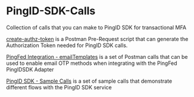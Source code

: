 # PingID-SDK-Calls
Collection of calls that you can make to PingID SDK for transactional MFA

[create-authz-token](https://github.com/pingidentity/Postman-Calls/blob/master/PingID%20SDK/create-authz-token) is a Postman Pre-Request script that can generate the Authorization Token needed for PingID SDK calls.

[PingFed Integration - emailTemplates](https://github.com/pingidentity/Postman-Calls/blob/master/PingID%20SDK/PingFed%20Integration%20-%20Email%20Templates.postman_collection.json) is a set of Postman calls that can be used to enable email OTP methods when integrating with the PingFed PingIDSDK Adapter

[PingID SDK - Sample Calls](https://github.com/pingidentity/Postman-Calls/blob/master/PingID%20SDK/PingID%20SDK%20-%20Sample%20Calls.postman_collection.json) is a set of sample calls that demonstrate different flows with the PingID SDK service
